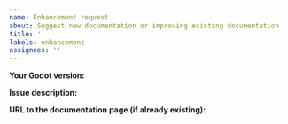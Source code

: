 ```yaml
---
name: Enhancement request
about: Suggest new documentation or improving existing documentation
title: ''
labels: enhancement
assignees: ''
---
```


**Your Godot version:**

**Issue description:**

**URL to the documentation page (if already existing):**
